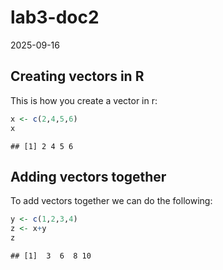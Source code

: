 lab3-doc2
================
2025-09-16

## Creating vectors in R

This is how you create a vector in r:

``` r
x <- c(2,4,5,6)
x
```

    ## [1] 2 4 5 6

## Adding vectors together

To add vectors together we can do the following:

``` r
y <- c(1,2,3,4)
z <- x+y
z
```

    ## [1]  3  6  8 10
